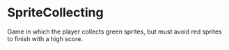 # SpriteCollecting
Game in which the player collects green sprites, but must avoid red sprites to finish with a high score.
